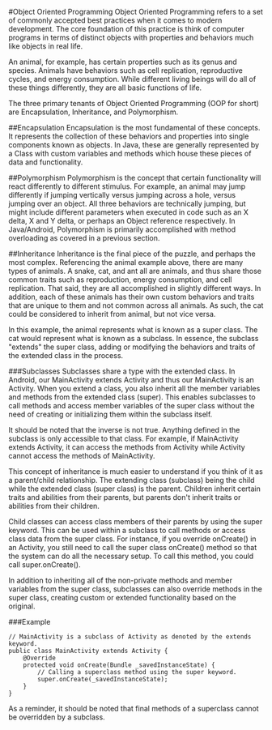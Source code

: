 #Object Oriented Programming
Object Oriented Programming refers to a set of commonly accepted best practices when it comes to modern development.  The core foundation of this practice is think of computer programs in terms of distinct objects with properties and behaviors much like objects in real life.  

An animal, for example, has certain properties such as its genus and species.  Animals have behaviors such as cell replication, reproductive cycles, and energy consumption.  While different living beings will do all of these things differently, they are all basic functions of life.

The three primary tenants of Object Oriented Programming (OOP for short) are Encapsulation, Inheritance, and Polymorphism.

##Encapsulation
Encapsulation is the most fundamental of these concepts.  It represents the collection of these behaviors and properties into single components known as objects.  In Java, these are generally represented by a Class with custom variables and methods which house these pieces of data and functionality.

##Polymorphism
Polymorphism is the concept that certain functionality will react differently to different stimulus.  For example, an animal may jump differently if jumping vertically versus jumping across a hole, versus jumping over an object.  All three behaviors are technically jumping, but might include different parameters when executed in code such as an X delta, X and Y delta, or perhaps an Object reference respectively. In Java/Android, Polymorphism is primarily accomplished with method overloading as covered in a previous section.

##Inheritance
Inheritance is the final piece of the puzzle, and perhaps the most complex. Referencing the animal example above, there are many types of animals.  A snake, cat, and ant all are animals, and thus share those common traits such as reproduction, energy consumption, and cell replication. That said, they are all accomplished in slightly different ways.  In addition, each of these animals has their own custom behaviors and traits that are unique to them and not common across all animals.  As such, the cat could be considered to inherit from animal, but not vice versa. 

In this example, the animal represents what is known as a super class.  The cat would represent what is known as a subclass.  In essence, the subclass "extends" the super class, adding or modifying the behaviors and traits of the extended class in the process.

###Subclasses
Subclasses share a type with the extended class. In Android, our MainActivity extends Activity and thus our MainActivity is an Activity. When you extend a class, you also inherit all the member variables and methods from the extended class (super). This enables subclasses to call methods and access member variables of the super class without the need of creating or initializing them within the subclass itself. 

It should be noted that the inverse is not true. Anything defined in the subclass is only accessible to that class. For example, if MainActivity extends Activity, it can access the methods from Activity while Activity cannot access the methods of MainActivity.

This concept of inheritance is much easier to understand if you think of it as a parent/child relationship. The extending class (subclass) being the child while the extended class (super class) is the parent. Children inherit certain traits and abilities from their parents, but parents don't inherit traits or abilities from their children.

Child classes can access class members of their parents by using the super keyword. This can be used within a subclass to call methods or access class data from the super class. For instance, if you override onCreate() in an Activity, you still need to call the super class onCreate() method so that the system can do all the necessary setup. To call this method, you could call super.onCreate().

In addition to inheriting all of the non-private methods and member variables from the super class, subclasses can also override methods in the super class, creating custom or extended functionality based on the original.

###Example
```
// MainActivity is a subclass of Activity as denoted by the extends keyword.
public class MainActivity extends Activity {
	@Override
	protected void onCreate(Bundle _savedInstanceState) {
		// Calling a superclass method using the super keyword.
		super.onCreate(_savedInstanceState);
	}
}
```

As a reminder, it should be noted that final methods of a superclass cannot be overridden by a subclass.